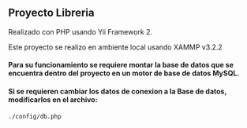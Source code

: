 ## Proyecto Libreria

Realizado con PHP usando Yii Framework 2.

Este proyecto se realizo en ambiente local usando XAMMP v3.2.2


#### Para su funcionamiento se requiere montar la base de datos que se encuentra dentro del proyecto en un motor de base de datos MySQL.

#### Si se requieren cambiar los datos de conexion a la Base de datos, modificarlos en el archivo:
```
./config/db.php
```
